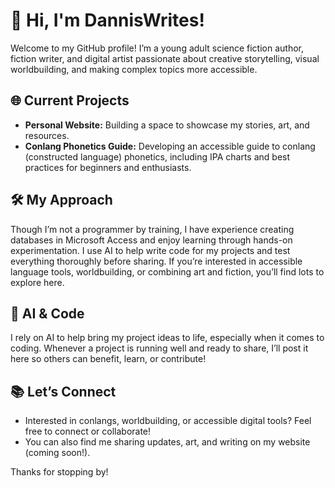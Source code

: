 # 👋 Hi, I'm DannisWrites!

Welcome to my GitHub profile! I’m a young adult science fiction author, fiction writer, and digital artist passionate about creative storytelling, visual worldbuilding, and making complex topics more accessible.

## 🌐 Current Projects

- **Personal Website:** Building a space to showcase my stories, art, and resources.
- **Conlang Phonetics Guide:** Developing an accessible guide to conlang (constructed language) phonetics, including IPA charts and best practices for beginners and enthusiasts.

## 🛠️ My Approach

Though I’m not a programmer by training, I have experience creating databases in Microsoft Access and enjoy learning through hands-on experimentation. I use AI to help write code for my projects and test everything thoroughly before sharing. If you’re interested in accessible language tools, worldbuilding, or combining art and fiction, you’ll find lots to explore here.

## 🤖 AI & Code

I rely on AI to help bring my project ideas to life, especially when it comes to coding. Whenever a project is running well and ready to share, I’ll post it here so others can benefit, learn, or contribute!

## 📚 Let’s Connect

- Interested in conlangs, worldbuilding, or accessible digital tools? Feel free to connect or collaborate!
- You can also find me sharing updates, art, and writing on my website (coming soon!).

Thanks for stopping by!
